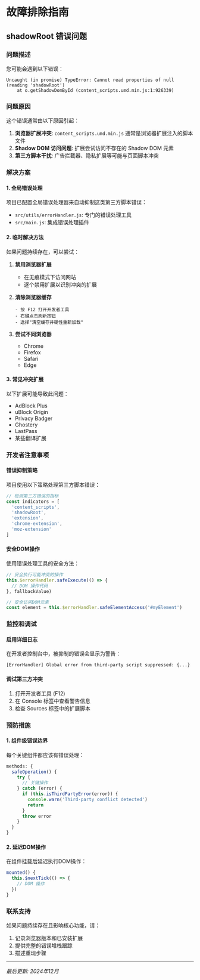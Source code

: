 # 故障排除指南

## shadowRoot 错误问题

### 问题描述
您可能会遇到以下错误：
```
Uncaught (in promise) TypeError: Cannot read properties of null (reading 'shadowRoot')
    at o.getShadowDomById (content_scripts.umd.min.js:1:926339)
```

### 问题原因
这个错误通常由以下原因引起：

1. **浏览器扩展冲突**: `content_scripts.umd.min.js` 通常是浏览器扩展注入的脚本文件
2. **Shadow DOM 访问问题**: 扩展尝试访问不存在的 Shadow DOM 元素
3. **第三方脚本干扰**: 广告拦截器、隐私扩展等可能与页面脚本冲突

### 解决方案

#### 1. 全局错误处理
项目已配置全局错误处理器来自动抑制这类第三方脚本错误：

- `src/utils/errorHandler.js`: 专门的错误处理工具
- `src/main.js`: 集成错误处理插件

#### 2. 临时解决方法
如果问题持续存在，可以尝试：

1. **禁用浏览器扩展**
   - 在无痕模式下访问网站
   - 逐个禁用扩展以识别冲突的扩展

2. **清除浏览器缓存**
   ```
   - 按 F12 打开开发者工具
   - 右键点击刷新按钮
   - 选择"清空缓存并硬性重新加载"
   ```

3. **尝试不同浏览器**
   - Chrome
   - Firefox
   - Safari
   - Edge

#### 3. 常见冲突扩展
以下扩展可能导致此问题：
- AdBlock Plus
- uBlock Origin
- Privacy Badger
- Ghostery
- LastPass
- 某些翻译扩展

### 开发者注意事项

#### 错误抑制策略
项目使用以下策略处理第三方脚本错误：

```javascript
// 检测第三方错误的指标
const indicators = [
  'content_scripts',
  'shadowRoot',
  'extension',
  'chrome-extension',
  'moz-extension'
]
```

#### 安全DOM操作
使用错误处理工具的安全方法：

```javascript
// 安全执行可能冲突的操作
this.$errorHandler.safeExecute(() => {
  // DOM 操作代码
}, fallbackValue)

// 安全访问DOM元素
const element = this.$errorHandler.safeElementAccess('#myElement')
```

### 监控和调试

#### 启用详细日志
在开发者控制台中，被抑制的错误会显示为警告：
```
[ErrorHandler] Global error from third-party script suppressed: {...}
```

#### 调试第三方冲突
1. 打开开发者工具 (F12)
2. 在 Console 标签中查看警告信息
3. 检查 Sources 标签中的扩展脚本

### 预防措施

#### 1. 组件级错误边界
每个关键组件都应该有错误处理：

```javascript
methods: {
  safeOperation() {
    try {
      // 关键操作
    } catch (error) {
      if (this.isThirdPartyError(error)) {
        console.warn('Third-party conflict detected')
        return
      }
      throw error
    }
  }
}
```

#### 2. 延迟DOM操作
在组件挂载后延迟执行DOM操作：

```javascript
mounted() {
  this.$nextTick(() => {
    // DOM 操作
  })
}
```

### 联系支持
如果问题持续存在且影响核心功能，请：

1. 记录浏览器版本和已安装扩展
2. 提供完整的错误堆栈跟踪
3. 描述重现步骤

---

*最后更新: 2024年12月* 